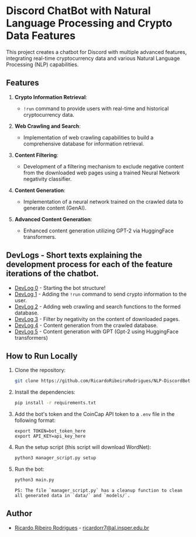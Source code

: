 # Discord ChatBot with Natural Language Processing and Crypto Data Features

This project creates a chatbot for Discord with multiple advanced features, integrating real-time cryptocurrency data and various Natural Language Processing (NLP) capabilities.

## Features

1. **Crypto Information Retrieval**:
   - `!run` command to provide users with real-time and historical cryptocurrency data.

2. **Web Crawling and Search**:
   - Implementation of web crawling capabilities to build a comprehensive database for information retrieval.

3. **Content Filtering**:
   - Development of a filtering mechanism to exclude negative content from the downloaded web pages using a trained Neural Network negativity classifier.

4. **Content Generation**:
   - Implementation of a neural network trained on the crawled data to generate content (GenAI).

5. **Advanced Content Generation**:
   - Enhanced content generation utilizing GPT-2 via HuggingFace transformers.

## DevLogs - Short texts explaining the development process for each of the feature iterations of the chatbot.

- [DevLog 0](devlogs/devlog_0.md) - Starting the bot structure!
- [DevLog 1](devlogs/devlog_1.md) - Adding the `!run` command to send crypto information to the user.
- [DevLog 2](devlogs/devlog_2.md) - Adding web crawling and search functions to the formed database.
- [DevLog 3](devlogs/devlog_3.md) - Filter by negativity on the content of downloaded pages.
- [DevLog 4](devlogs/devlog_4.md) - Content generation from the crawled database.
- [DevLog 5](devlogs/devlog_5.md) - Content generation with GPT (Gpt-2 using HuggingFace transformers)

## How to Run Locally

1. Clone the repository:
   ```sh 
   git clone https://github.com/RicardoRibeiroRodrigues/NLP-DiscordBot
   ```

2. Install the dependencies:
   ```sh 
   pip install -r requirements.txt
   ```

3. Add the bot's token and the CoinCap API token to a `.env` file in the following format:
   ```.env
   export TOKEN=bot_token_here
   export API_KEY=api_key_here
   ```

4. Run the setup script (this script will download WordNet):
   ```sh
   python3 manager_script.py setup
   ```

5. Run the bot:
   ```sh 
   python3 main.py
   ```

   ```PS: The file `manager_script.py` has a cleanup function to clean all generated data in `data/` and `models/`.```

## Author

- [Ricardo Ribeiro Rodrigues](https://github.com/RicardoRibeiroRodrigues) - ricardorr7@al.insper.edu.br
